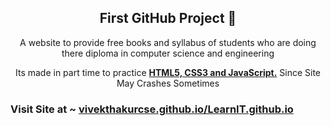 <h2 align="center">First GitHub Project 🔰</h2>

<p align="center"> A website to provide free books and syllabus of students who are doing there diploma in computer science and engineering</p>

<p align="center"> Its made in part time to practice
 <b><a href="#">HTML5, CSS3 and JavaScript.</a></b> 
Since Site May Crashes Sometimes</p>

<div>
<img src="https://raw.githubusercontent.com/devicons/devicon/master/icons/html5/html5-original-wordmark.svg" alt="html5" width="40" height="40"/> 
 <img src="https://raw.githubusercontent.com/devicons/devicon/master/icons/css3/css3-original-wordmark.svg" alt="css3" width="40" height="40"/> 
 <img src="https://raw.githubusercontent.com/devicons/devicon/master/icons/javascript/javascript-original.svg" alt="javascript" width="40" height="40"/>
</div>

<h3>Visit Site at ~ <a href="https://vivekthakurcse.github.io/LearnIT.github.io/">vivekthakurcse.github.io/LearnIT.github.io</a></h3>
